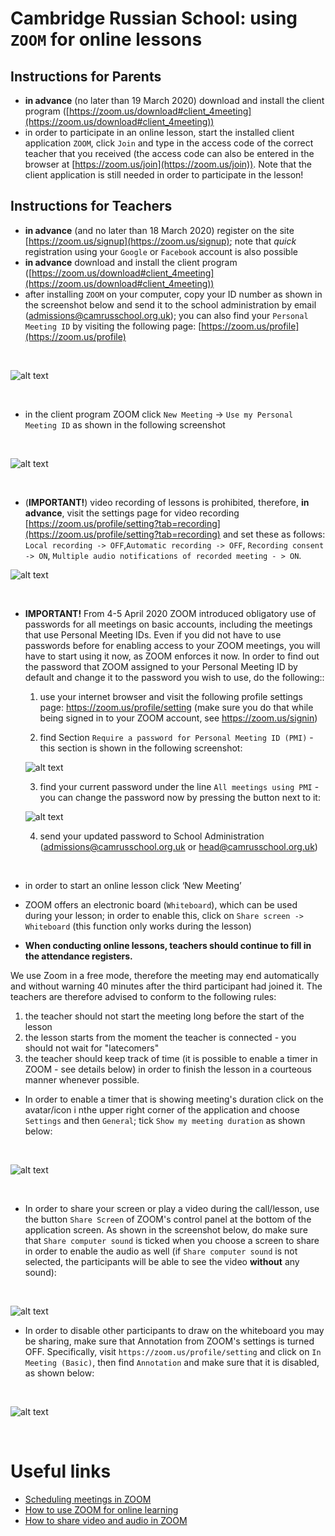 # Cambridge Russian School: using `ZOOM` for online lessons

## Instructions for Parents

* **in advance** (no later than 19 March 2020) download and install the client program ([https://zoom.us/download#client_4meeting](https://zoom.us/download#client_4meeting))
* in order to participate in an online lesson, start the installed client application `ZOOM`, click `Join` and type in the access code of the correct teacher that you received (the access code can also be entered in the browser at [https://zoom.us/join](https://zoom.us/join)). Note that the client application is still needed in order to participate in the lesson!

## Instructions for Teachers
* **in advance** (and no later than 18 March 2020) register on the site [https://zoom.us/signup](https://zoom.us/signup); note that *quick* registration using your `Google` or `Facebook` account is also possible
* **in advance** download and install the client program ([https://zoom.us/download#client_4meeting](https://zoom.us/download#client_4meeting))
* after installing `ZOOM` on your computer, copy your ID number as shown in the screenshot below and send it to the school administration by email (admissions@camrusschool.org.uk); you can also find your `Personal Meeting ID` by visiting the following page: [https://zoom.us/profile](https://zoom.us/profile)

&nbsp;

![alt text](figures/copy-ID.png)

&nbsp;

* in the client program ZOOM click `New Meeting` -> `Use my Personal Meeting ID` as shown in the following screenshot

&nbsp;

![alt text](figures/use-my-personal-meeting-ID.png)

&nbsp;

* (**IMPORTANT!**) video recording of lessons is prohibited, therefore, **in advance**, visit the settings page for video recording [https://zoom.us/profile/setting?tab=recording](https://zoom.us/profile/setting?tab=recording) and set these as follows: `Local recording -> OFF`,`Automatic recording -> OFF`, `Recording consent -> ON`, `Multiple audio notifications of recorded meeting - > ON`.
&nbsp;

![alt text](figures/recordings-settings.png)

&nbsp;

* **IMPORTANT!** From 4-5 April 2020 ZOOM introduced obligatory use of passwords for all meetings on basic accounts, including the meetings that use Personal Meeting IDs. Even if you did not have to use passwords before for enabling access to your ZOOM meetings, you will have to start using it now, as ZOOM enforces it now. In order to find out the password that ZOOM assigned to your Personal Meeting ID by default and change it to the password you wish to use, do the following:: 

	1. use your internet browser and visit the following profile settings page: https://zoom.us/profile/setting (make sure you do that while being signed in to your ZOOM account, see https://zoom.us/signin)

	2. find Section `Require a password for Personal Meeting ID (PMI)` - this section is shown in the following screenshot:

	![alt text](figures/find-password.png)

	3. find your current password under the line `All meetings using PMI` - you can change the password now by pressing the button next to it:

	![alt text](figures/modify-password.png)

	4. send your updated password to School Administration (admissions@camrusschool.org.uk or head@camrusschool.org.uk)

&nbsp;

* in order to start an online lesson click ‘New Meeting’

* ZOOM offers an electronic board (`Whiteboard`), which can be used during your lesson; in order to enable this, click on `Share screen -> Whiteboard` (this function only works during the lesson)

* **When conducting online lessons, teachers should continue to fill in the attendance registers.**


We use Zoom  in a free mode, therefore the meeting may end automatically and without warning 40 minutes after the third participant had joined it. The teachers are therefore advised to conform to the following rules:
1. the teacher should not start the meeting long before the start of the lesson
2. the lesson starts from the moment the teacher is connected - you should not wait for "latecomers"
3. the teacher should keep track of time (it is possible to enable a timer in ZOOM - see details below) in order to finish the lesson in a courteous manner whenever possible.

* In order to enable a timer that is showing meeting's duration click on the avatar/icon i nthe upper right corner of the application and choose `Settings` and then `General`; tick `Show my meeting duration` as shown below:

&nbsp;

![alt text](figures/show-meeting-duration.png)

&nbsp;

* In order to share your screen or play a video during the call/lesson, use the button `Share Screen` of ZOOM's control panel at the bottom of the application screen. As shown in the screenshot below, do make sure that `Share computer sound` is ticked when you choose a screen to share in order to enable the audio as well (if `Share computer sound` is not selected, the participants will be able to see the video **without** any sound):

&nbsp;

![alt text](figures/share-computer-sound.png)

* In order to disable other participants to draw on the whiteboard you may be sharing, make sure that Annotation from ZOOM's settings is turned OFF. Specifically, visit `https://zoom.us/profile/setting` and click on `In Meeting (Basic)`, then find `Annotation` and make sure that it is disabled, as shown below:

&nbsp;

![alt text](figures/whiteboard-annotations-off.png)

&nbsp;

# Useful links
 * [Scheduling meetings in ZOOM](https://support.zoom.us/hc/en-us/articles/201362413-Scheduling-meetings)
 * [How to use ZOOM for online learning](https://blog.zoom.us/wordpress/2020/03/13/how-to-use-zoom-for-online-learning/)
 * [How to share video and audio in ZOOM](https://www.youtube.com/watch?v=-8XQa7YGcmM)
